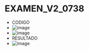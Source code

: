 # EXAMEN_V2_0738
- CODIGO
- ![image](https://github.com/user-attachments/assets/c68c47f8-d974-402d-8117-c02779ec6682)
- ![image](https://github.com/user-attachments/assets/e641e2f6-90b0-4090-8d6d-9289d6078b10)
- RESULTADO
- ![image](https://github.com/user-attachments/assets/34ca4ec7-140d-44d8-84e5-4f67d1be3ca1)



